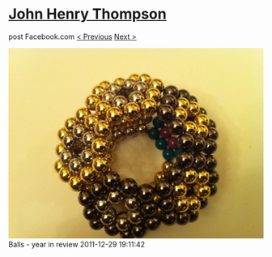 # [John Henry Thompson](../README.md)
post Facebook.com
[< Previous](2011-12-29-8.md) [Next >](2011-12-29-10.md)

[![](../media/2011-12-29/Balls-year-in-review-8.jpg)](../README.md)
Balls - year in review
2011-12-29 19:11:42